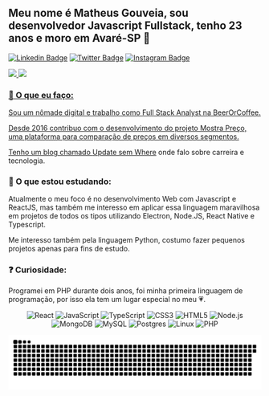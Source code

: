 ## Meu nome é Matheus Gouveia, sou desenvolvedor Javascript Fullstack, tenho 23 anos e moro em Avaré-SP 👋
[![Linkedin Badge](https://img.shields.io/badge/-LinkedIn-blue?style=flat-square&logo=Linkedin&logoColor=white&link=https://www.linkedin.com/in/matheus-gouveia-a5436b113/)](https://www.linkedin.com/in/matheus-gouveia-a5436b113/)
[![Twitter Badge](https://img.shields.io/badge/-Twitter-1ca0f1?style=flat-square&labelColor=1ca0f1&logo=twitter&logoColor=white&link=https://twitter.com/lgdbittencourt)](https://twitter.com/matheeusgouveia)
[![Instagram Badge](https://img.shields.io/badge/-Instagram-C13584?style=flat-square&labelColor=C13584&logo=instagram&logoColor=white&link=https://www.instagram.com/maatheusgouveia/)](https://www.instagram.com/maatheusgouveia/)

<div>
  <a href="https://github.com/maatheusgouveia">
  <img height="180em" src="https://github-readme-stats.vercel.app/api?username=maatheusgouveia&show_icons=true&theme=dracula&include_all_commits=true&count_private=true"/>
  <img height="180em" src="https://github-readme-stats.vercel.app/api/top-langs/?username=maatheusgouveia&layout=compact&langs_count=7&theme=dracula"/>
</div>

### 💬 O que eu faço:

Sou um nômade digital e trabalho como Full Stack Analyst na BeerOrCoffee.

Desde 2016 contribuo com o desenvolvimento do projeto Mostra Preço, uma plataforma para comparação de preços em diversos segmentos.

Tenho um blog chamado <a href="https://updatesemwhere.com.br/" target="_blank">Update sem Where</a> onde falo sobre carreira e tecnologia.

### 🔭 O que estou estudando:

Atualmente o meu foco é no desenvolvimento Web com Javascript e ReactJS, mas também me interesso em aplicar essa linguagem maravilhosa em projetos de todos os tipos utilizando Electron, Node.JS, React Native e Typescript.

Me interesso também pela linguagem Python, costumo fazer pequenos projetos apenas para fins de estudo.


### ❓ Curiosidade:
Programei em PHP durante dois anos, foi minha primeira linguagem de programação, por isso ela tem um lugar especial no meu 💗.

<p align="center">
  <img src="https://going2.com.br/images/icons/react-icon.png" alt="React" height="30"/>
  <img src="https://upload.wikimedia.org/wikipedia/commons/thumb/9/99/Unofficial_JavaScript_logo_2.svg/480px-Unofficial_JavaScript_logo_2.svg.png" alt="JavaScript" height="30"/>
  <img src="https://miro.medium.com/max/816/1*mn6bOs7s6Qbao15PMNRyOA.png" alt="TypeScript" height="30"/>
  <img src="https://seeklogo.com/images/C/css3-logo-8724075274-seeklogo.com.png" alt="CSS3" height="30"/>
  <img src="https://logodownload.org/wp-content/uploads/2016/10/html5-logo-1.png" alt="HTML5" height="30"/>
  <img src="https://upload.wikimedia.org/wikipedia/commons/thumb/d/d9/Node.js_logo.svg/1280px-Node.js_logo.svg.png" alt="Node.js" height="30"/>
  <img src="https://upload.wikimedia.org/wikipedia/commons/thumb/9/93/MongoDB_Logo.svg/1200px-MongoDB_Logo.svg.png" alt="MongoDB" height="30"/>
  <img src="https://img2.gratispng.com/20180803/abq/kisspng-mysql-cluster-database-management-system-专-题-咖-啡-与-代-码-5b640d8b2a2e53.6067051415332837231728.jpg" alt="MySQL" height="30"/>
  <img src="https://img2.gratispng.com/20180804/usa/kisspng-postgresql-object-relational-database-oracle-datab-portfolio-whitebolt-whitebolt-5b65f821676510.3259571015334093134235.jpg" alt="Postgres" height="30"/>
  <img src="https://upload.wikimedia.org/wikipedia/commons/thumb/3/35/Tux.svg/1200px-Tux.svg.png" alt="Linux" width="30" height="30"/>
  <img src="https://pngimg.com/uploads/php/php_PNG12.png" alt="PHP" height="30"/>
</p>
  
![Snake animation](https://github.com/maatheusgouveia/maatheusgouveia/blob/output/github-contribution-grid-snake.svg)
